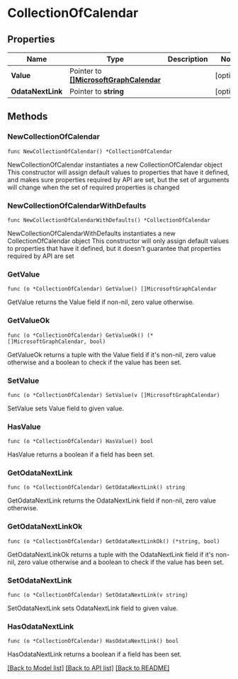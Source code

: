 # CollectionOfCalendar

## Properties

Name | Type | Description | Notes
------------ | ------------- | ------------- | -------------
**Value** | Pointer to [**[]MicrosoftGraphCalendar**](MicrosoftGraphCalendar.md) |  | [optional] 
**OdataNextLink** | Pointer to **string** |  | [optional] 

## Methods

### NewCollectionOfCalendar

`func NewCollectionOfCalendar() *CollectionOfCalendar`

NewCollectionOfCalendar instantiates a new CollectionOfCalendar object
This constructor will assign default values to properties that have it defined,
and makes sure properties required by API are set, but the set of arguments
will change when the set of required properties is changed

### NewCollectionOfCalendarWithDefaults

`func NewCollectionOfCalendarWithDefaults() *CollectionOfCalendar`

NewCollectionOfCalendarWithDefaults instantiates a new CollectionOfCalendar object
This constructor will only assign default values to properties that have it defined,
but it doesn't guarantee that properties required by API are set

### GetValue

`func (o *CollectionOfCalendar) GetValue() []MicrosoftGraphCalendar`

GetValue returns the Value field if non-nil, zero value otherwise.

### GetValueOk

`func (o *CollectionOfCalendar) GetValueOk() (*[]MicrosoftGraphCalendar, bool)`

GetValueOk returns a tuple with the Value field if it's non-nil, zero value otherwise
and a boolean to check if the value has been set.

### SetValue

`func (o *CollectionOfCalendar) SetValue(v []MicrosoftGraphCalendar)`

SetValue sets Value field to given value.

### HasValue

`func (o *CollectionOfCalendar) HasValue() bool`

HasValue returns a boolean if a field has been set.

### GetOdataNextLink

`func (o *CollectionOfCalendar) GetOdataNextLink() string`

GetOdataNextLink returns the OdataNextLink field if non-nil, zero value otherwise.

### GetOdataNextLinkOk

`func (o *CollectionOfCalendar) GetOdataNextLinkOk() (*string, bool)`

GetOdataNextLinkOk returns a tuple with the OdataNextLink field if it's non-nil, zero value otherwise
and a boolean to check if the value has been set.

### SetOdataNextLink

`func (o *CollectionOfCalendar) SetOdataNextLink(v string)`

SetOdataNextLink sets OdataNextLink field to given value.

### HasOdataNextLink

`func (o *CollectionOfCalendar) HasOdataNextLink() bool`

HasOdataNextLink returns a boolean if a field has been set.


[[Back to Model list]](../README.md#documentation-for-models) [[Back to API list]](../README.md#documentation-for-api-endpoints) [[Back to README]](../README.md)


